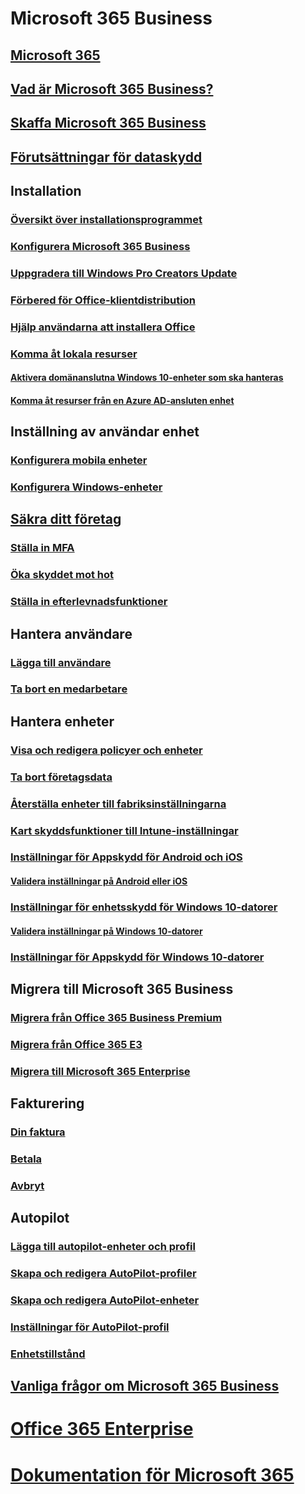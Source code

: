 # Microsoft 365 Business
## [Microsoft 365](index.yml)
## [Vad är Microsoft 365 Business?](microsoft-365-business-overview.md)
## [Skaffa Microsoft 365 Business](sign-up.md)
## [Förutsättningar för dataskydd](pre-requisites-for-data-protection.md)
## Installation
### [Översikt över installationsprogrammet](set-up-overview.md)
### [Konfigurera Microsoft 365 Business](set-up.md)
### [Uppgradera till Windows Pro Creators Update](upgrade-to-windows-pro-creators-update.md)
### [Förbered för Office-klientdistribution](prepare-for-office-client-deployment.md)
### [Hjälp användarna att installera Office](help-users-install-office.md)
### [Komma åt lokala resurser]()
#### [Aktivera domänanslutna Windows 10-enheter som ska hanteras](manage-windows-devices.md)
#### [Komma åt resurser från en Azure AD-ansluten enhet](access-resources.md)
## Inställning av användar enhet
### [Konfigurera mobila enheter](set-up-mobile-devices.md)
### [Konfigurera Windows-enheter](set-up-windows-devices.md)
## [Säkra ditt företag](security-features.md)
### [Ställa in MFA](set-up-mfa.md)
### [Öka skyddet mot hot](increase-threat-protection.md)
### [Ställa in efterlevnadsfunktioner](set-up-compliance.md)
## Hantera användare
### [Lägga till användare](add-users-m365b.md)
### [Ta bort en medarbetare](/Office365/Admin/add-users/remove-former-employee?toc=/microsoft-365/business/toc.json&bc=/microsoft-365/business/breadcrumb/toc.json)
## Hantera enheter
### [Visa och redigera policyer och enheter](view-policies-and-devices.md)
### [Ta bort företagsdata](remove-company-data.md)
### [Återställa enheter till fabriksinställningarna](reset-devices-to-factory-settings.md)
### [Kart skyddsfunktioner till Intune-inställningar](map-protection-features-to-intune-settings.md)
### [Inställningar för Appskydd för Android och iOS](app-protection-settings-for-android-and-ios.md)
#### [Validera inställningar på Android eller iOS](validate-settings-on-android-or-ios.md)
### [Inställningar för enhetsskydd för Windows 10-datorer](protection-settings-for-windows-10-pcs.md)
#### [Validera inställningar på Windows 10-datorer](validate-settings-on-windows-10-pcs.md)
### [Inställningar för Appskydd för Windows 10-datorer](protection-settings-for-windows-10-devices.md)
## Migrera till Microsoft 365 Business
### [Migrera från Office 365 Business Premium](migrate-to-microsoft-365-business.md)
### [Migrera från Office 365 E3](migrate-from-e3.md)
### [Migrera till Microsoft 365 Enterprise](migrate-from-microsoft-365-business-to-microsoft-365-enterprise.md)
## Fakturering
### [Din faktura](/Office365/Admin/subscriptions-and-billing/view-your-bill-or-invoice?toc=/microsoft-365/business/toc.json&bc=/microsoft-365/business/breadcrumb/toc.json)
### [Betala](/Office365/Admin/subscriptions-and-billing/pay-for-your-subscription?toc=/microsoft-365/business/toc.json&bc=/microsoft-365/business/breadcrumb/toc.json)
### [Avbryt](/Office365/Admin/subscriptions-and-billing/cancel-your-subscription?toc=/microsoft-365/business/toc.json&bc=/microsoft-365/business/breadcrumb/toc.json)
## Autopilot
### [Lägga till autopilot-enheter och profil](add-autopilot-devices-and-profile.md)
### [Skapa och redigera AutoPilot-profiler](create-and-edit-autopilot-profiles.md)
### [Skapa och redigera AutoPilot-enheter](create-and-edit-autopilot-devices.md)
### [Inställningar för AutoPilot-profil](autopilot-profile-settings.md)
### [Enhetstillstånd](device-states.md)
## [Vanliga frågor om Microsoft 365 Business](support/microsoft-365-business-faqs.md)
# [Office 365 Enterprise](https://docs.microsoft.com/office365/enterprise)
# [Dokumentation för Microsoft 365](https://docs.microsoft.com/microsoft-365)